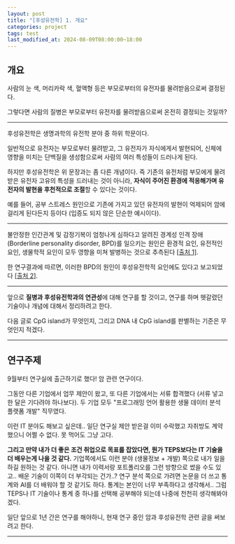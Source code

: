 ```yaml
---
layout: post
title: "[후성유전학] 1. 개요"
categories: project
tags: test
last_modified_at: 2024-08-09T08:00:00~18:00
---  
```



## 개요  
사람의 눈 색, 머리카락 색, 혈액형 등은 부모로부터의 유전자를 물려받음으로써 결정된다. 

그렇다면 사람의 질병은 부모로부터 유전자를 물려받음으로써 온전히 결정되는 것일까?  

--- 

후성유전학은 생명과학의 유전학 분야 중 하위 학문이다. 

일반적으로 유전자는 부모로부터 물려받고, 그 유전자가 자식에게서 발현되어, 신체에 영향을 미치는 단백질을 생성함으로써 사람의 여러 특성들이 드러나게 된다.   

하지만 후성유전학은 위 문장과는 좀 다른 개념이다. 즉 기존의 유전처럼 부모에게 물려받은 유전자 고유의 특성을 드러내는 것이 아니라, **자식이 주어진 환경에 적응해가며 유전자의 발현을 후천적으로 조절**할 수 있다는 것이다.  

예를 들어, 공부 스트레스 원인으로 기존에 가지고 있던 유전자의 발현이 억제되어 암에 걸리게 된다든지 등이다 (입증도 되지 않은 단순한 예시이다).

---

불안정한 인간관계 및 감정기복이 엄청나게 심하다고 알려진 경계성 인격 장애 (Borderline personality disorder, BPD)를 일으키는 원인은 환경적 요인, 유전적인 요인, 생물학적 요인이 모두 영향을 미쳐 발병하는 것으로 추측된다 [[출처 1]](https://www.amc.seoul.kr/asan/healthinfo/disease/diseaseDetail.do?contentId=32723).

한 연구결과에 따르면, 이러한 BPD의 원인이 후성유전학적 요인에도 있다고 보고되었다 [[출처 2]](https://www.tandfonline.com/doi/abs/10.4161/epi.6.12.18363).  

--- 

앞으로 **질병과 후성유전학과의 연관성**에 대해 연구를 할 것이고, 연구를 하며 헷갈렸던 기술이나 개념에 대해서 정리하려고 한다.   

다음 글로 CpG island가 무엇인지, 그리고 DNA 내 CpG island를 판별하는 기준은 무엇인지 적겠다.

---

## 연구주제

9월부터 연구실에 출근하기로 했다! 암 관련 연구이다. 

그동안 다른 기업에서 업무 제안이 왔고, 또 다른 기업에서는 서류 합격했다 (서류 넣고 한 달은 기다려야 하나보다). 두 기업 모두 "프로그래밍 언어 활용한 생물 데이터 분석 플랫폼 개발" 직무였다.    

이런 IT 분야도 해보고 싶은데.. 일단 연구실 제안 받은걸 이미 수락했고 자취방도 계약했으니 어쩔 수 없다. 못 먹어도 그냥 고다. 

**그리고 만약 내가 더 좋은 조건 취업으로 목표를 잡았다면, 뭔가 TEPS보다는 IT 기술을 더 배우는게 나을 것 같다.** 기업쪽에서도 이런 분야 (생물정보 + 개발) 쪽으로 내가 일을 하길 원하는 것 같다. 아니면 내가 이력서랑 포트폴리오를 그런 방향으로 썼을 수도 있고.. 배운 기술이 이쪽이 더 부각되는 건가..? 연구 분석 쪽으로 가려면 논문을 더 쓰고 통계와 AI를 더 배워야 할 것 같기도 하다. 통계는 본인이 너무 부족하다고 생각해서.. 그럼 TEPS나 IT 기술이나 통계 중 하나를 선택해 공부해야 되는데 나중에 천천히 생각해봐야겠다.  

일단 앞으로 1년 간은 연구를 해야하니, 현재 연구 중인 암과 후성유전학 관련 글을 써보려고 한다.  

---
